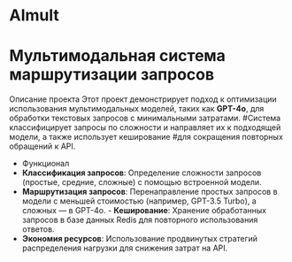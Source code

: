 # AImult
# Мультимодальная система маршрутизации запросов #
Описание проекта  Этот проект демонстрирует подход к оптимизации использования мультимодальных моделей,
таких как **GPT-4o**, для обработки текстовых запросов с минимальными затратами. 
#Система классифицирует запросы по сложности и направляет их к подходящей модели, а также использует кеширование 
#для сокращения повторных обращений к API.  
- Функционал  
- **Классификация запросов**: 
Определение сложности запросов (простые, средние, сложные) с помощью встроенной модели. 
- **Маршрутизация запросов**: Перенаправление простых запросов в модели с меньшей стоимостью (например, GPT-3.5 Turbo), 
а сложных — в GPT-4o. - **Кеширование**: Хранение обработанных запросов в базе данных Redis для повторного 
использования ответов. 
- **Экономия ресурсов**: Использование продвинутых стратегий распределения нагрузки для снижения затрат на API.  
